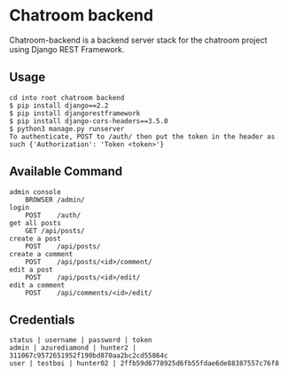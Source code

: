 # Chatroom backend

Chatroom-backend is a backend server stack for the chatroom project using Django REST Framework.


## Usage

	cd into root chatroom backend
	$ pip install django==2.2
	$ pip install djangorestframework
	$ pip install django-cors-headers==3.5.0
	$ python3 manage.py runserver
	To authenticate, POST to /auth/ then put the token in the header as such {'Authorization': 'Token <token>'}

## Available Command
	
	admin console
		BROWSER	/admin/
	login
		POST	/auth/
	get all posts
		GET	/api/posts/
	create a post
		POST	/api/posts/
	create a comment
		POST	/api/posts/<id>/comment/
	edit a post
		POST	/api/posts/<id>/edit/
	edit a comment
		POST	/api/comments/<id>/edit/


## Credentials

	status | username | password | token
	admin | azurediamond | hunter2 | 311067c9572651952f190bd870aa2bc2cd55864c
	user | testboi | hunter02 | 2ffb59d6778925d6fb55fdae6de88387557c76f8
